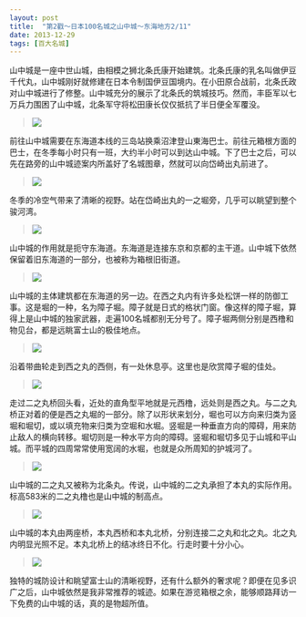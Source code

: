 ```yaml
---
layout: post
title:  "第2戳～日本100名城之山中城～东海地方2/11"
date: 2013-12-29
tags: [百大名城]
---
```


山中城是一座中世山城，由相模之狮北条氏康开始建筑。北条氏康的乳名叫做伊豆千代丸，山中城刚好就修建在日本令制国伊豆国境内。在小田原合战前，北条氏政对山中城进行了修整。山中城充分的展示了北条氏的筑城技巧。然而，丰臣军以七万兵力围困了山中城，北条军守将松田康长仅仅抵抗了半日便全军覆没。

> <img src="https://samshichuang.github.io/assets/oshiro/040/yamanakajou-001.jpg">

前往山中城需要在东海道本线的三岛站换乘沼津登山東海巴士。前往元箱根方面的巴士，在冬季每小时只有一班，大约半小时可以到达山中城。下了巴士之后，可以先在路旁的山中城迹案内所盖好了名城图章，然就可以向岱崎出丸前进了。

> <img src="https://samshichuang.github.io/assets/oshiro/040/yamanakajou-002.jpg">

冬季的冷空气带来了清晰的视野。站在岱崎出丸的一之堀旁，几乎可以眺望到整个骏河湾。

> <img src="https://samshichuang.github.io/assets/oshiro/040/yamanakajou-003.jpg">

山中城的作用就是扼守东海道。东海道是连接东京和京都的主干道。山中城下依然保留着旧东海道的一部分，也被称为箱根旧街道。

> <img src="https://samshichuang.github.io/assets/oshiro/040/yamanakajou-004.jpg">

山中城的主体建筑都在东海道的另一边。在西之丸内有许多处松饼一样的防御工事。这是堀的一种，名为障子堀。障子就是日式的格状门窗。像这样的障子堀，算得上是山中城的独家武器，走遍100名城都别无分号了。障子堀两侧分别是西橹和物见台，都是远眺富士山的极佳地点。

> <img src="https://samshichuang.github.io/assets/oshiro/040/yamanakajou-005.jpg">

沿着带曲轮走到西之丸的西侧，有一处休息亭。这里也是欣赏障子堀的佳处。

> <img src="https://samshichuang.github.io/assets/oshiro/040/yamanakajou-006.jpg">

走过二之丸桥回头看，近处的直角型平地就是元西橹，远处则是西之丸。与二之丸桥正对着的便是西之丸堀的一部分。除了以形状来划分，堀也可以方向来归类为竖堀和堀切，或以填充物来归类为空堀和水堀。竖堀是一种垂直方向的障碍，用来防止敌人的横向转移。堀切则是一种水平方向的障碍。竖堀和堀切多见于山城和平山城。而平城的四周常常使用宽阔的水堀，也就是众所周知的护城河了。

> <img src="https://samshichuang.github.io/assets/oshiro/040/yamanakajou-007.jpg">

山中城的二之丸又被称为北条丸。传说，山中城的二之丸承担了本丸的实际作用。标高583米的二之丸橹也是山中城的制高点。

> <img src="https://samshichuang.github.io/assets/oshiro/040/yamanakajou-008.jpg">

山中城的本丸由两座桥，本丸西桥和本丸北桥，分别连接二之丸和北之丸。北之丸内明显光照不足。本丸北桥上的结冰终日不化。行走时要十分小心。

> <img src="https://samshichuang.github.io/assets/oshiro/040/yamanakajou-009.jpg">

独特的城防设计和眺望富士山的清晰视野，还有什么额外的奢求呢？即便在见多识广之后，山中城依然是我非常推荐的城迹。如果在游览箱根之余，能够顺路拜访一下免费的山中城的话，真的是物超所值。
